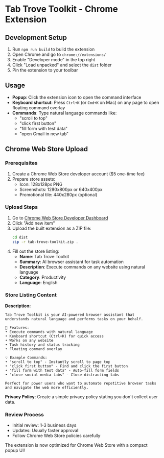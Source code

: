 # Tab Trove Toolkit - Chrome Extension

## Development Setup

1. Run `npm run build` to build the extension
2. Open Chrome and go to `chrome://extensions/`
3. Enable "Developer mode" in the top right
4. Click "Load unpacked" and select the `dist` folder
5. Pin the extension to your toolbar

## Usage

- **Popup**: Click the extension icon to open the command interface
- **Keyboard shortcut**: Press `Ctrl+K` (or `Cmd+K` on Mac) on any page to open floating command overlay
- **Commands**: Type natural language commands like:
  - "scroll to top"
  - "click first button" 
  - "fill form with test data"
  - "open Gmail in new tab"

## Chrome Web Store Upload

### Prerequisites
1. Create a Chrome Web Store developer account ($5 one-time fee)
2. Prepare store assets:
   - Icon: 128x128px PNG
   - Screenshots: 1280x800px or 640x400px
   - Promotional tile: 440x280px (optional)

### Upload Steps
1. Go to [Chrome Web Store Developer Dashboard](https://chrome.google.com/webstore/devconsole)
2. Click "Add new item"
3. Upload the built extension as a ZIP file:
   ```bash
   cd dist
   zip -r tab-trove-toolkit.zip .
   ```
4. Fill out the store listing:
   - **Name**: Tab Trove Toolkit
   - **Summary**: AI browser assistant for task automation
   - **Description**: Execute commands on any website using natural language
   - **Category**: Productivity
   - **Language**: English

### Store Listing Content

**Description:**
```
Tab Trove Toolkit is your AI-powered browser assistant that understands natural language and performs tasks on your behalf.

🚀 Features:
• Execute commands with natural language
• Keyboard shortcut (Ctrl+K) for quick access
• Works on any website
• Task history and status tracking
• Floating command overlay

💡 Example Commands:
• "scroll to top" - Instantly scroll to page top
• "click first button" - Find and click the first button
• "fill form with test data" - Auto-fill form fields
• "close social media tabs" - Close distracting tabs

Perfect for power users who want to automate repetitive browser tasks and navigate the web more efficiently.
```

**Privacy Policy**: Create a simple privacy policy stating you don't collect user data.

### Review Process
- Initial review: 1-3 business days
- Updates: Usually faster approval
- Follow Chrome Web Store policies carefully

The extension is now optimized for Chrome Web Store with a compact popup UI!